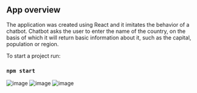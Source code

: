 ## App overview

The application was created using React and it imitates the behavior of a chatbot. Chatbot asks the user to enter the name of the country, on the basis of which it will return basic information about it, such as the capital, population or region.

To start a project run:

### `npm start`

![image](https://user-images.githubusercontent.com/76259648/125688924-f3647a95-e409-4914-918c-6eaab35f310d.png)
![image](https://user-images.githubusercontent.com/76259648/125688992-b0d54d95-d089-482d-8e21-dca21d4f05c0.png)
![image](https://user-images.githubusercontent.com/76259648/125689065-c177d57a-6c82-41b8-8b75-4191b0a28234.png)
